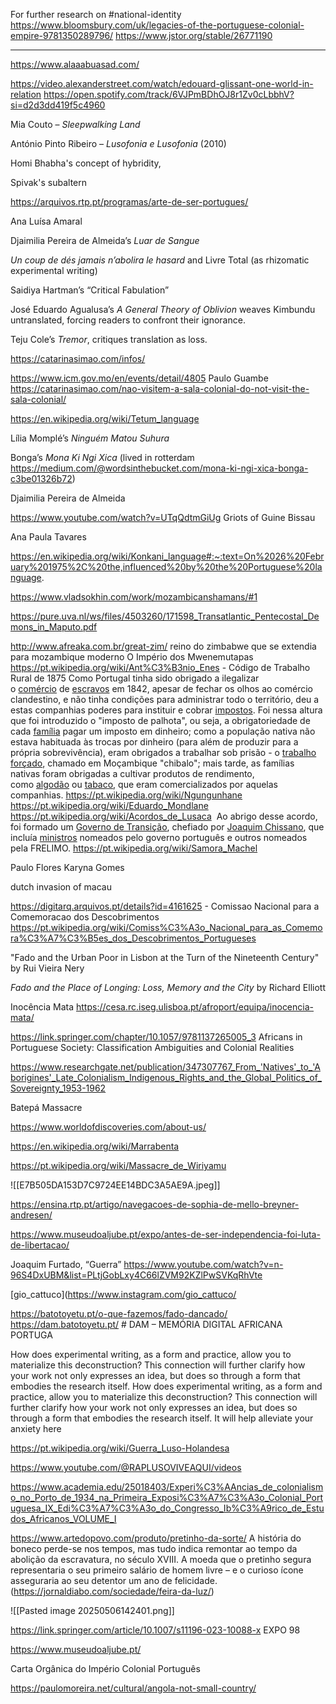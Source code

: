 For further research on #national-identity
https://www.bloomsbury.com/uk/legacies-of-the-portuguese-colonial-empire-9781350289796/
https://www.jstor.org/stable/26771190

---

https://www.alaaabuasad.com/

https://video.alexanderstreet.com/watch/edouard-glissant-one-world-in-relation
https://open.spotify.com/track/6VJPmBDhOJ8r1Zv0cLbbhV?si=d2d3dd419f5c4960

Mia Couto – _Sleepwalking Land_

António Pinto Ribeiro – _Lusofonia e Lusofonia_ (2010)

Homi Bhabha's concept of hybridity, 

Spivak's subaltern

https://arquivos.rtp.pt/programas/arte-de-ser-portugues/

Ana Luísa Amaral

Djaimilia Pereira de Almeida’s _Luar de Sangue_

_Un coup de dés jamais n’abolira le hasard_ and Livre Total (as rhizomatic experimental writing)

Saidiya Hartman’s “Critical Fabulation”

José Eduardo Agualusa’s _A General Theory of Oblivion_ weaves Kimbundu untranslated, forcing readers to confront their ignorance.

Teju Cole’s _Tremor_, critiques translation as loss.

https://catarinasimao.com/infos/

https://www.icm.gov.mo/en/events/detail/4805
Paulo Guambe
https://catarinasimao.com/nao-visitem-a-sala-colonial-do-not-visit-the-sala-colonial/

https://en.wikipedia.org/wiki/Tetum_language

Lília Momplé’s _Ninguém Matou Suhura_

Bonga’s _Mona Ki Ngi Xica_ (lived in rotterdam https://medium.com/@wordsinthebucket.com/mona-ki-ngi-xica-bonga-c3be01326b72)

Djaimilia Pereira de Almeida

https://www.youtube.com/watch?v=UTqQdtmGiUg Griots of Guine Bissau

Ana Paula Tavares

https://en.wikipedia.org/wiki/Konkani_language#:~:text=On%2026%20February%201975%2C%20the,influenced%20by%20the%20Portuguese%20language.

https://www.vladsokhin.com/work/mozambicanshamans/#1

https://pure.uva.nl/ws/files/4503260/171598_Transatlantic_Pentecostal_Demons_in_Maputo.pdf

http://www.afreaka.com.br/great-zim/ reino do zimbabwe que se extendia para mozambique moderno
O Império dos Mwenemutapas
https://pt.wikipedia.org/wiki/Ant%C3%B3nio_Enes - Código de Trabalho Rural de 1875
Como Portugal tinha sido obrigado a ilegalizar o [comércio](https://pt.wikipedia.org/wiki/Com%C3%A9rcio "Comércio") de [escravos](https://pt.wikipedia.org/wiki/Escravo "Escravo") em 1842, apesar de fechar os olhos ao comércio clandestino, e não tinha condições para administrar todo o território, deu a estas companhias poderes para instituir e cobrar [impostos](https://pt.wikipedia.org/wiki/Imposto "Imposto"). Foi nessa altura que foi introduzido o "imposto de palhota", ou seja, a obrigatoriedade de cada [família](https://pt.wikipedia.org/wiki/Fam%C3%ADlia "Família") pagar um imposto em dinheiro; como a população nativa não estava habituada às trocas por dinheiro (para além de produzir para a própria sobrevivência), eram obrigados a trabalhar sob prisão - o [trabalho forçado](https://pt.wikipedia.org/wiki/Trabalho_for%C3%A7ado "Trabalho forçado"), chamado em Moçambique "chibalo"; mais tarde, as famílias nativas foram obrigadas a cultivar produtos de rendimento, como [algodão](https://pt.wikipedia.org/wiki/Algod%C3%A3o "Algodão") ou [tabaco](https://pt.wikipedia.org/wiki/Tabaco "Tabaco"), que eram comercializados por aquelas companhias.
https://pt.wikipedia.org/wiki/Ngungunhane
https://pt.wikipedia.org/wiki/Eduardo_Mondlane
https://pt.wikipedia.org/wiki/Acordos_de_Lusaca  Ao abrigo desse acordo, foi formado um [Governo de Transição](https://pt.wikipedia.org/wiki/Governo_de_Transi%C3%A7%C3%A3o "Governo de Transição"), chefiado por [Joaquim Chissano](https://pt.wikipedia.org/wiki/Joaquim_Chissano "Joaquim Chissano"), que incluía [ministros](https://pt.wikipedia.org/w/index.php?title=Ministro_\(pol%C3%ADtica\)&action=edit&redlink=1 "Ministro (política) (página não existe)") nomeados pelo governo português e outros nomeados pela FRELIMO.
https://pt.wikipedia.org/wiki/Samora_Machel

Paulo Flores
Karyna Gomes

dutch invasion of macau

https://digitarq.arquivos.pt/details?id=4161625 - Comissao Nacional para a Comemoracao dos Descobrimentos https://pt.wikipedia.org/wiki/Comiss%C3%A3o_Nacional_para_as_Comemora%C3%A7%C3%B5es_dos_Descobrimentos_Portugueses

"Fado and the Urban Poor in Lisbon at the Turn of the Nineteenth Century" by Rui Vieira Nery

_Fado and the Place of Longing: Loss, Memory and the City_ by Richard Elliott

Inocência Mata https://cesa.rc.iseg.ulisboa.pt/afroport/equipa/inocencia-mata/

https://link.springer.com/chapter/10.1057/9781137265005_3 Africans in Portuguese Society: Classification Ambiguities and Colonial Realities

https://www.researchgate.net/publication/347307767_From_'Natives'_to_'Aborigines'_Late_Colonialism_Indigenous_Rights_and_the_Global_Politics_of_Sovereignty_1953-1962

Batepá Massacre

https://www.worldofdiscoveries.com/about-us/ 

https://en.wikipedia.org/wiki/Marrabenta

https://pt.wikipedia.org/wiki/Massacre_de_Wiriyamu

![[E7B505DA153D7C9724EE14BDC3A5AE9A.jpeg]]

https://ensina.rtp.pt/artigo/navegacoes-de-sophia-de-mello-breyner-andresen/

https://www.museudoaljube.pt/expo/antes-de-ser-independencia-foi-luta-de-libertacao/

Joaquim Furtado, “Guerra” https://www.youtube.com/watch?v=n-96S4DxUBM&list=PLtjGobLxy4C66lZVM92KZlPwSVKqRhVte

[gio_cattuco](https://www.instagram.com/gio_cattuco/

https://batotoyetu.pt/o-que-fazemos/fado-dancado/
https://dam.batotoyetu.pt/ # DAM – MEMÓRIA DIGITAL AFRICANA PORTUGA

How does experimental writing, as a form and practice, allow you to materialize this deconstruction? This connection will further clarify how your work not only expresses an idea, but does so through a form that embodies the research itself.
How does experimental writing, as a form and practice, allow you to materialize this deconstruction? This connection will further clarify how your work not only expresses an idea, but does so through a form that embodies the research itself. It will help alleviate your anxiety here

https://pt.wikipedia.org/wiki/Guerra_Luso-Holandesa

https://www.youtube.com/@RAPLUSOVIVEAQUI/videos

https://www.academia.edu/25018403/Experi%C3%AAncias_de_colonialismo_no_Porto_de_1934_na_Primeira_Exposi%C3%A7%C3%A3o_Colonial_Portuguesa_IX_Edi%C3%A7%C3%A3o_do_Congresso_Ib%C3%A9rico_de_Estudos_Africanos_VOLUME_I


https://www.artedopovo.com/produto/pretinho-da-sorte/
A história do boneco perde-se nos tempos, mas tudo indica remontar ao tempo da abolição da escravatura, no século XVIII. A moeda que o pretinho segura representaria o seu primeiro salário de homem livre – e o curioso ícone asseguraria ao seu detentor um ano de felicidade. (https://jornaldiabo.com/sociedade/feira-da-luz/)

![[Pasted image 20250506142401.png]]

https://link.springer.com/article/10.1007/s11196-023-10088-x EXPO 98

https://www.museudoaljube.pt/

Carta Orgânica do Império Colonial Português

https://paulomoreira.net/cultural/angola-not-small-country/